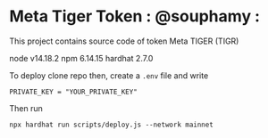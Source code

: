 # Meta Tiger Token : @souphamy :

This project contains source code of token Meta TIGER (TIGR)

node v14.18.2
npm 6.14.15
hardhat 2.7.0

To deploy clone repo then, create a `.env` file and write

```shell
PRIVATE_KEY = "YOUR_PRIVATE_KEY"
``` 

Then run

```shell
npx hardhat run scripts/deploy.js --network mainnet
```
